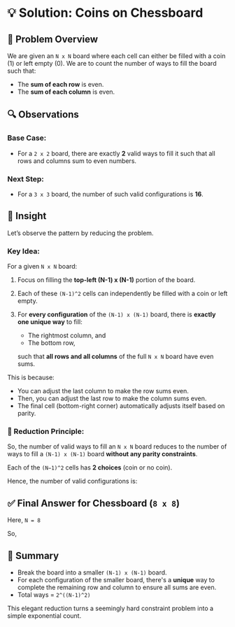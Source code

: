 # 💡 Solution: Coins on Chessboard

## 🧩 Problem Overview

We are given an `N x N` board where each cell can either be filled with a coin (1) or left empty (0). We are to count the number of ways to fill the board such that:

- The **sum of each row** is even.
- The **sum of each column** is even.

## 🔍 Observations

### Base Case:
- For a `2 x 2` board, there are exactly **2** valid ways to fill it such that all rows and columns sum to even numbers.

### Next Step:
- For a `3 x 3` board, the number of such valid configurations is **16**.

## 🧠 Insight

Let’s observe the pattern by reducing the problem.

### Key Idea:

For a given `N x N` board:

1. Focus on filling the **top-left (N-1) x (N-1)** portion of the board.
2. Each of these `(N-1)^2` cells can independently be filled with a coin or left empty.
3. For **every configuration** of the `(N-1) x (N-1)` board, there is **exactly one unique way** to fill:
   - The rightmost column, and
   - The bottom row,
   
   such that **all rows and all columns** of the full `N x N` board have even sums.

This is because:
- You can adjust the last column to make the row sums even.
- Then, you can adjust the last row to make the column sums even.
- The final cell (bottom-right corner) automatically adjusts itself based on parity.

### 🔄 Reduction Principle:

So, the number of valid ways to fill an `N x N` board reduces to the number of ways to fill a `(N-1) x (N-1)` board **without any parity constraints**.

Each of the `(N−1)^2` cells has **2 choices** (coin or no coin).

Hence, the number of valid configurations is:

## ✅ Final Answer for Chessboard (`8 x 8`)

Here, `N = 8`

So,

## 🧾 Summary

- Break the board into a smaller `(N-1) x (N-1)` board.
- For each configuration of the smaller board, there's a **unique** way to complete the remaining row and column to ensure all sums are even.
- Total ways = `2^((N-1)^2)`

This elegant reduction turns a seemingly hard constraint problem into a simple exponential count.

